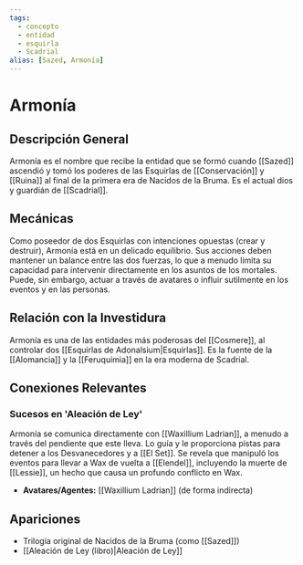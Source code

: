```yaml
---
tags:
  - concepto
  - entidad
  - esquirla
  - Scadrial
alias: [Sazed, Armonía]
---
```


# Armonía

## Descripción General
Armonía es el nombre que recibe la entidad que se formó cuando [[Sazed]] ascendió y tomó los poderes de las Esquirlas de [[Conservación]] y [[Ruina]] al final de la primera era de Nacidos de la Bruma. Es el actual dios y guardián de [[Scadrial]].

## Mecánicas
Como poseedor de dos Esquirlas con intenciones opuestas (crear y destruir), Armonía está en un delicado equilibrio. Sus acciones deben mantener un balance entre las dos fuerzas, lo que a menudo limita su capacidad para intervenir directamente en los asuntos de los mortales. Puede, sin embargo, actuar a través de avatares o influir sutilmente en los eventos y en las personas.

## Relación con la Investidura
Armonía es una de las entidades más poderosas del [[Cosmere]], al controlar dos [[Esquirlas de Adonalsium|Esquirlas]]. Es la fuente de la [[Alomancia]] y la [[Feruquimia]] en la era moderna de Scadrial.

## Conexiones Relevantes
### Sucesos en 'Aleación de Ley'
Armonía se comunica directamente con [[Waxillium Ladrian]], a menudo a través del pendiente que este lleva. Lo guía y le proporciona pistas para detener a los Desvanecedores y a [[El Set]]. Se revela que manipuló los eventos para llevar a Wax de vuelta a [[Elendel]], incluyendo la muerte de [[Lessie]], un hecho que causa un profundo conflicto en Wax.

* **Avatares/Agentes:** [[Waxillium Ladrian]] (de forma indirecta)

## Apariciones
* Trilogía original de Nacidos de la Bruma (como [[Sazed]])
* [[Aleación de Ley (libro)|Aleación de Ley]]

